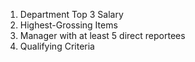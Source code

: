 1. Department Top 3 Salary
2. Highest-Grossing Items
3. Manager with at least 5 direct reportees
4. Qualifying Criteria